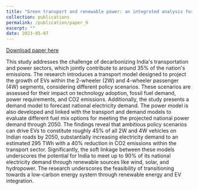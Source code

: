 ```yaml
---
title: "Green transport and renewable power: an integrated analysis for India's future"
collection: publications
permalink: /publication/paper_9
excerpt: ""
date: 2023-05-07
---
```


[Download paper here](http://midhunxavier.github.io/files/paper9.pdf)

This study addresses the challenge of decarbonizing India's transportation and power sectors, which jointly contribute to around 35% of the nation's emissions. The research introduces a transport model designed to project the growth of EVs within the 2-wheeler (2W) and 4-wheeler passenger (4W) segments, considering different policy scenarios. These scenarios are assessed for their impact on technology adoption, fossil fuel demand, power requirements, and CO2 emissions. Additionally, the study presents a demand model to forecast national electricity demand. The power model is also developed and linked with the transport and demand models to evaluate different fuel mix options for meeting the projected national power demand through 2050. The findings reveal that ambitious policy scenarios can drive EVs to constitute roughly 45% of all 2W and 4W vehicles on Indian roads by 2050, substantially increasing electricity demand to an estimated 295 TWh with a 40% reduction in CO2 emissions within the transport sector. Significantly, the soft linkage between these models underscores the potential for India to meet up to 90% of its national electricity demand through renewable sources like wind, solar, and hydropower. The research underscores the feasibility of transitioning towards a low-carbon energy system through renewable energy and EV integration.
